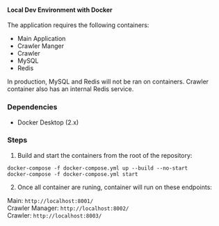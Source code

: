 #### Local Dev Environment with Docker

The application requires the following containers:
- Main Application
- Crawler Manger
- Crawler
- MySQL
- Redis

In production, MySQL and Redis will not be ran on containers.
Crawler container also has an internal Redis service.


### Dependencies

- Docker Desktop (2.x)


### Steps

1. Build and start the containers from the root of the repository:  
```
docker-compose -f docker-compose.yml up --build --no-start
docker-compose -f docker-compose.yml start
```

2. Once all container are runing, container will run on these endpoints:

Main: `http://localhost:8001/`  
Crawler Manager: `http://localhost:8002/`  
Crawler: `http://localhost:8003/`  
